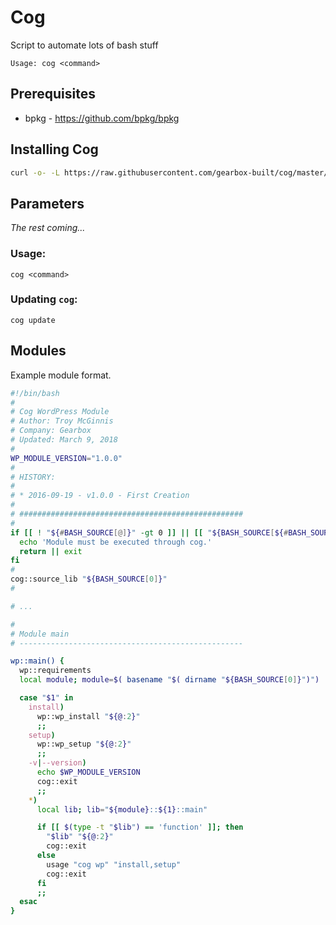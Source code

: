 # Cog

Script to automate lots of bash stuff

`Usage: cog <command>`

## Prerequisites

- bpkg - https://github.com/bpkg/bpkg

## Installing Cog

```sh
curl -o- -L https://raw.githubusercontent.com/gearbox-built/cog/master/install.sh | bash
```

## Parameters

*The rest coming...*

### Usage:

`cog <command>`

### Updating `cog`:

`cog update`

## Modules

Example module format.

```sh
#!/bin/bash
#
# Cog WordPress Module
# Author: Troy McGinnis
# Company: Gearbox
# Updated: March 9, 2018
#
WP_MODULE_VERSION="1.0.0"
#
# HISTORY:
#
# * 2016-09-19 - v1.0.0 - First Creation
#
# ##################################################
#
if [[ ! "${#BASH_SOURCE[@]}" -gt 0 ]] || [[ "${BASH_SOURCE[${#BASH_SOURCE[@]}-1]##*/}" != 'cog.sh' ]]; then
  echo 'Module must be executed through cog.'
  return || exit
fi
#
cog::source_lib "${BASH_SOURCE[0]}"
#

# ...

#
# Module main
# --------------------------------------------------

wp::main() {
  wp::requirements
  local module; module=$( basename "$( dirname "${BASH_SOURCE[0]}")")

  case "$1" in
    install)
      wp::wp_install "${@:2}"
      ;;
    setup)
      wp::wp_setup "${@:2}"
      ;;
    -v|--version)
      echo $WP_MODULE_VERSION
      cog::exit
      ;;
    *)
      local lib; lib="${module}::${1}::main"

      if [[ $(type -t "$lib") == 'function' ]]; then
        "$lib" "${@:2}"
        cog::exit
      else
        usage "cog wp" "install,setup"
        cog::exit
      fi
      ;;
  esac
}
```
